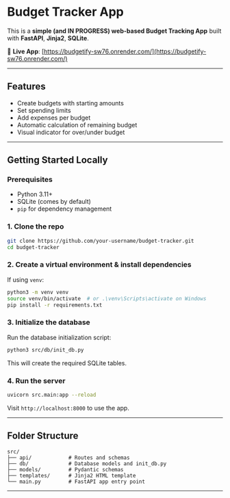 # Budget Tracker App

This is a **simple (and IN PROGRESS) web-based Budget Tracking App** built with **FastAPI**, **Jinja2**, **SQLite**.

🔗 **Live App**: [https://budgetify-sw76.onrender.com/](https://budgetify-sw76.onrender.com/)  

---

## Features

- Create budgets with starting amounts
-  Set spending limits
-  Add expenses per budget
-  Automatic calculation of remaining budget
-  Visual indicator for over/under budget

---

##  Getting Started Locally

### Prerequisites

- Python 3.11+
- SQLite (comes by default)
- `pip` for dependency management

### 1. Clone the repo

```bash
git clone https://github.com/your-username/budget-tracker.git
cd budget-tracker
```

### 2. Create a virtual environment & install dependencies

If using `venv`:

```bash
python3 -m venv venv
source venv/bin/activate  # or .\venv\Scripts\activate on Windows
pip install -r requirements.txt
```

### 3. Initialize the database

Run the database initialization script:

```bash
python3 src/db/init_db.py
```

This will create the required SQLite tables.

### 4. Run the server

```bash
uvicorn src.main:app --reload
```

Visit `http://localhost:8000` to use the app.

---

## Folder Structure

```
src/
├── api/            # Routes and schemas
├── db/             # Database models and init_db.py
├── models/         # Pydantic schemas
├── templates/      # Jinja2 HTML template
└── main.py         # FastAPI app entry point
```

---
